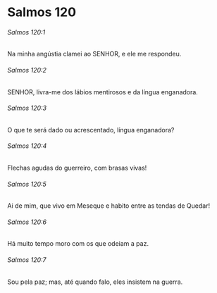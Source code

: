 # Salmos 120

###### Salmos 120:1

Na minha angústia clamei ao SENHOR, e ele me respondeu.

###### Salmos 120:2

SENHOR, livra-me dos lábios mentirosos e da língua enganadora.

###### Salmos 120:3

O que te será dado ou acrescentado, língua enganadora?

###### Salmos 120:4

Flechas agudas do guerreiro, com brasas vivas!

###### Salmos 120:5

Ai de mim, que vivo em Meseque e habito entre as tendas de Quedar!

###### Salmos 120:6

Há muito tempo moro com os que odeiam a paz.

###### Salmos 120:7

Sou pela paz; mas, até quando falo, eles insistem na guerra.

